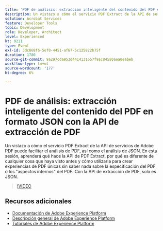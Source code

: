 ```yaml
---
title: 'PDF de análisis: extracción inteligente del contenido del PDF en formato JSON con la API de extracción de PDF'
description: Un vistazo a cómo el servicio PDF Extract de la API de servicios de Adobe PDF puede facilitar el análisis de PDF, así como el análisis de JSON. En esta sesión, aprenderá qué hace la API de PDF Extract, por qué es diferente de cualquier cosa que haya visto antes y cómo utilizarla para crear experiencias de PDF únicas sin saber nada sobre la especificación del PDF o los "aspectos internos" del PDF. Con la API de extracción de PDF, solo es JSON.
solution: Acrobat Services
feature: Developer Tools
topic: Development
role: Developer, Architect
level: Experienced
kt: 9211
type: Event
exl-id: 3dc868f6-5ef0-4451-af67-5c125822b75f
duration: 1780
source-git-commit: 9a297cda953d4414131657f9ac84580aea0eabeb
workflow-type: tm+mt
source-wordcount: '177'
ht-degree: 6%

---
```


# PDF de análisis: extracción inteligente del contenido del PDF en formato JSON con la API de extracción de PDF

Un vistazo a cómo el servicio PDF Extract de la API de servicios de Adobe PDF puede facilitar el análisis de PDF, así como el análisis de JSON. En esta sesión, aprenderá qué hace la API de PDF Extract, por qué es diferente de cualquier cosa que haya visto antes y cómo utilizarla para crear experiencias de PDF únicas sin saber nada sobre la especificación del PDF o los &quot;aspectos internos&quot; del PDF. Con la API de extracción de PDF, solo es JSON.

>[!VIDEO](https://video.tv.adobe.com/v/338096/?quality=12&learn=on&hidetitle=true)

## Recursos adicionales

- [Documentación de Adobe Experience Platform](https://experienceleague.adobe.com/docs/experience-platform.html)
- [Descripción general de Adobe Experience Platform](https://experienceleague.adobe.com/docs/experience-platform/landing/home.html?lang=es)
- [Tutoriales de Adobe Experience Platform](https://experienceleague.adobe.com/docs/platform-learn/tutorials/overview.html?lang=es)
